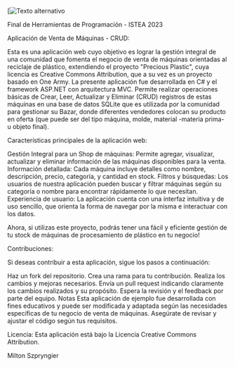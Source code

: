 [![Texto alternativo]([https://badgen.net/#static/license/CreativeCommons])


Final de Herramientas de Programación - ISTEA 2023

Aplicación de Venta de Máquinas - CRUD:

Esta es una aplicación web cuyo objetivo es lograr la gestión integral de una comunidad que fomenta el negocio de venta de máquinas orientadas al reciclaje de plástico, extendiendo el proyecto "Precious Plastic", cuya licencia es Creative Commons Attribution, que a su vez es un proyecto basado en One Army.
La presente aplicación fue desarrollada en C# y el framework ASP.NET con arquitectura MVC. 
Permite realizar operaciones básicas de Crear, Leer, Actualizar y Eliminar (CRUD) registros de estas máquinas en una base de datos SQLite que es utilizada por la comunidad para gestionar su Bazar, donde diferentes vendedores colocan su producto en oferta (que puede ser del tipo máquina, molde, material -materia prima- u objeto final).

Características principales de la aplicación web:

Gestión Integral para un Shop de máquinas: Permite agregar, visualizar, actualizar y eliminar información de las máquinas disponibles para la venta.
Información detallada: Cada máquina incluye detalles como nombre, descripción, precio, categoría, y cantidad en stock.
Filtros y búsquedas: Los usuarios de nuestra aplicación pueden buscar y filtrar máquinas según su categoría o nombre para encontrar rápidamente lo que necesitan.
Experiencia de usuario: La aplicación cuenta con una interfaz intuitiva y de uso sencillo, que orienta la forma de navegar por la misma e interactuar con los datos.


Ahora, si utilizas este proyecto, podrás tener una fácil y eficiente gestión de tu stock de máquinas de procesamiento de plástico en tu negocio!

Contribuciones:

Si deseas contribuir a esta aplicación, sigue los pasos a continuación:

Haz un fork del repositorio.
Crea una rama para tu contribución.
Realiza los cambios y mejoras necesarios.
Envía un pull request indicando claramente los cambios realizados y su propósito.
Espera la revisión y el feedback por parte del equipo.
Notas
Esta aplicación de ejemplo fue desarrollada con fines educativos y puede ser modificada y adaptada según las necesidades específicas de tu negocio de venta de máquinas. Asegúrate de revisar y ajustar el código según tus requisitos.


Licencia:
Esta aplicación está bajo la Licencia Creative Commons Attribution. 

Milton Szpryngier
